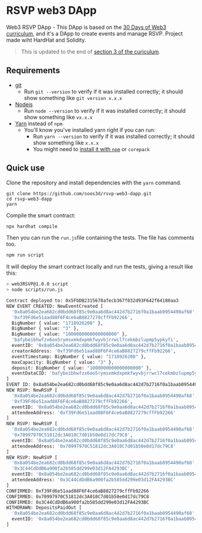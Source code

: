 # RSVP web3 DApp

Web3 RSVP DApp - This DApp is based on the [30 Days of Web3 curriculum](https://www.30daysofweb3.xyz/curriculum/1-getting-started/0-overview), and it's a DApp to create events and manage RSVP. Project made wiht HardHat and Solidity.

> This is updated to the end of [section 3 of the curiculum](https://www.30daysofweb3.xyz/en/curriculum/3-writing-your-smart-contract/5-writing-a-test-script).

## Requirements

- [git](https://git-scm.com/book/en/v2/Getting-Started-Installing-Git)
  - Run `git --version` to verify if it was installed correctly; it should show something like `git version x.x.x`
- [Nodejs](https://nodejs.org/en/)
  - Run `node --version` to verify if it was installed correctly; it should show something like `vx.x.x`
- [Yarn](https://yarnpkg.com/getting-started/install) instead of `npm`
  - You'll know you've installed yarn right if you can run:
    - Run `yarn --version` to verify if it was installed correctly; it should show something like `x.x.x`
    - You might need to [install it with `npm`](https://classic.yarnpkg.com/lang/en/docs/install/) or `corepack`

## Quick use

Clone the repository and install dependencies with the `yarn` command.

```
git clone https://github.com/soos3d/rsvp-web3-dapp.git
cd rsvp-web3-dapp
yarn
```

Compile the smart contract:

```bash
npx hardhat compile
```

Then you can run the `run.js`file containing the tests. The file has comments too.

```bash
npm run script
```

It will deploy the smart contract locally and run the tests, giving a result like this:

```bash
> web3RSVP@1.0.0 script
> node scripts/run.js

Contract deployed to: 0x5FbDB2315678afecb367f032d93F642f64180aa3
NEW EVENT CREATED: NewEventCreated [
  '0x8a054be2ea682cd0bdd68f85c9e0aa6d8ac442d7b2716f0a1baab0954490af68',
  '0xf39Fd6e51aad88F6F4ce6aB8827279cffFb92266',
  BigNumber { value: "1718926200" },
  BigNumber { value: "3" },
  BigNumber { value: "1000000000000000000" },
  'bafybeibhwfzx6oo5rymsxmkdxpmkfwyvbjrrwcl7cekmbzlupmp5ypkyfi',
  eventID: '0x8a054be2ea682cd0bdd68f85c9e0aa6d8ac442d7b2716f0a1baab0954490af68',
  creatorAddress: '0xf39Fd6e51aad88F6F4ce6aB8827279cffFb92266',
  eventTimestamp: BigNumber { value: "1718926200" },
  maxCapacity: BigNumber { value: "3" },
  deposit: BigNumber { value: "1000000000000000000" },
  eventDataCID: 'bafybeibhwfzx6oo5rymsxmkdxpmkfwyvbjrrwcl7cekmbzlupmp5ypkyfi'
]
EVENT ID: 0x8a054be2ea682cd0bdd68f85c9e0aa6d8ac442d7b2716f0a1baab0954490af68
NEW RSVP: NewRSVP [
  '0x8a054be2ea682cd0bdd68f85c9e0aa6d8ac442d7b2716f0a1baab0954490af68',
  '0xf39Fd6e51aad88F6F4ce6aB8827279cffFb92266',
  eventID: '0x8a054be2ea682cd0bdd68f85c9e0aa6d8ac442d7b2716f0a1baab0954490af68',
  attendeeAddress: '0xf39Fd6e51aad88F6F4ce6aB8827279cffFb92266'
]
NEW RSVP: NewRSVP [
  '0x8a054be2ea682cd0bdd68f85c9e0aa6d8ac442d7b2716f0a1baab0954490af68',
  '0x70997970C51812dc3A010C7d01b50e0d17dc79C8',
  eventID: '0x8a054be2ea682cd0bdd68f85c9e0aa6d8ac442d7b2716f0a1baab0954490af68',
  attendeeAddress: '0x70997970C51812dc3A010C7d01b50e0d17dc79C8'
]
NEW RSVP: NewRSVP [
  '0x8a054be2ea682cd0bdd68f85c9e0aa6d8ac442d7b2716f0a1baab0954490af68',
  '0x3C44CdDdB6a900fa2b585dd299e03d12FA4293BC',
  eventID: '0x8a054be2ea682cd0bdd68f85c9e0aa6d8ac442d7b2716f0a1baab0954490af68',
  attendeeAddress: '0x3C44CdDdB6a900fa2b585dd299e03d12FA4293BC'
]
CONFIRMED: 0xf39Fd6e51aad88F6F4ce6aB8827279cffFb92266
CONFIRMED: 0x70997970C51812dc3A010C7d01b50e0d17dc79C8
CONFIRMED: 0x3C44CdDdB6a900fa2b585dd299e03d12FA4293BC
WITHDRAWN: DepositsPaidOut [
  '0x8a054be2ea682cd0bdd68f85c9e0aa6d8ac442d7b2716f0a1baab0954490af68',
  eventID: '0x8a054be2ea682cd0bdd68f85c9e0aa6d8ac442d7b2716f0a1baab0954490af68'
]
```
